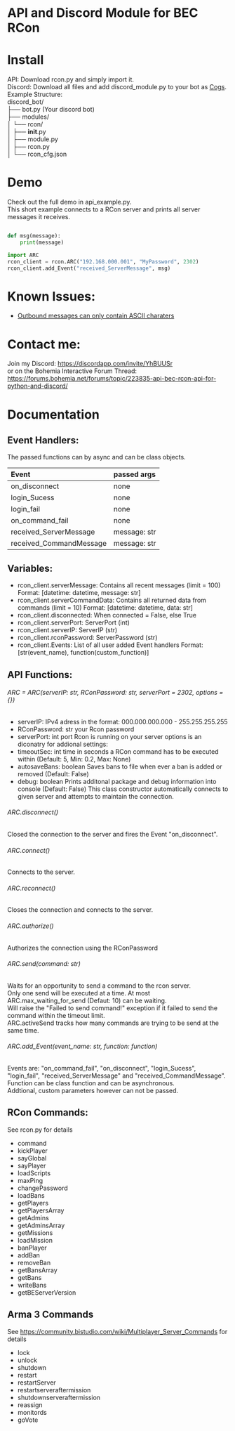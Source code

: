 # API and Discord Module for BEC RCon

# Install

API: Download rcon.py and simply import it.  
Discord: Download all files and add discord_module.py to your bot as [Cogs](https://discordpy.readthedocs.io/en/latest/ext/commands/cogs.html).  
Example Structure:  
 discord_bot/  
 ├── bot.py (Your discord bot)    
 ├── modules/  
 │     └── rcon/  
 │          ├── __init__.py  
 │          ├── module.py  
 │          ├── rcon.py  
 │          └── rcon_cfg.json  

# Demo
Check out the full demo in api_example.py.  
This short example connects to a RCon server and prints all server messages it receives.
```python

def msg(message):
    print(message)

import ARC
rcon_client = rcon.ARC("192.168.000.001", "MyPassword", 2302)
rcon_client.add_Event("received_ServerMessage", msg)

```
# Known Issues:
* [Outbound messages can only contain ASCII charaters](https://github.com/Yoshi-E/Python-BEC-RCon/issues/1)

# Contact me:
Join my Discord: https://discordapp.com/invite/YhBUUSr  
or on the Bohemia Interactive Forum Thread: https://forums.bohemia.net/forums/topic/223835-api-bec-rcon-api-for-python-and-discord/

# Documentation
## Event Handlers:
The passed functions can by async and can be class objects.

| Event                   | passed args   |
|:----------------------- |:--------------|
| on_disconnect           | none          |
| login_Sucess            | none          |
| login_fail              | none          |
| on_command_fail         | none          |
| received_ServerMessage  | message: str  |
| received_CommandMessage | message: str  |

## Variables:
* rcon_client.serverMessage: Contains all recent messages (limit = 100) Format: [datetime: datetime, message: str]
* rcon_client.serverCommandData: Contains all returned data from commands (limit = 10) Format: [datetime: datetime, data: str]
* rcon_client.disconnected: When connected = False, else True
* rcon_client.serverPort: ServerPort (int)
* rcon_client.serverIP: ServerIP (str)
* rcon_client.rconPassword: ServerPassword (str)
* rcon_client.Events: List of all user added Event handlers Format: [str(event_name), function(custom_function)]

## API Functions:

###### ARC = ARC(serverIP: str, RConPassword: str, serverPort = 2302, options = {})
* serverIP: 			IPv4 adress in the format: 000.000.000.000 - 255.255.255.255
* RConPassword: str 	your Rcon password
* serverPort: int 		port Rcon is running on your server
options is an diconatry for addional settings: 
* timeoutSec: int		time in seconds a RCon command has to be executed within (Default: 5, Min: 0.2, Max: None)
* autosaveBans: boolean	Saves bans to file when ever a ban is added or removed (Default: False)
* debug: boolean		Prints additonal package and debug information into console (Default: False)
This class constructor automatically connects to given server and attempts to maintain the connection.
###### ARC.disconnect()
Closed the connection to the server and fires the Event "on_disconnect".
###### ARC.connect()
Connects to the server.
###### ARC.reconnect()
Closes the connection and connects to the server.
###### ARC.authorize()
Authorizes the connection using the RConPassword
###### ARC.send(command: str) <async>
Waits for an opportunity to send a command to the rcon server.  
Only one send will be executed at a time. At most ARC.max_waiting_for_send (Defaut: 10) can be waiting.  
Will raise the "Failed to send command!" exception if it failed to send the command within the timeout limit.  
ARC.activeSend tracks how many commands are trying to be send at the same time.  
###### ARC.add_Event(event_name: str, function: function)
Events are: "on_command_fail", "on_disconnect", "login_Sucess", "login_fail", "received_ServerMessage" and "received_CommandMessage".  
Function can be class function and can be asynchronous.  
Addtional, custom parameters however can not be passed.  

## RCon Commands:
See rcon.py for details
* command
* kickPlayer
* sayGlobal
* sayPlayer
* loadScripts
* maxPing
* changePassword
* loadBans
* getPlayers
* getPlayersArray
* getAdmins
* getAdminsArray
* getMissions
* loadMission
* banPlayer
* addBan
* removeBan
* getBansArray
* getBans
* writeBans
* getBEServerVersion

## Arma 3 Commands
See https://community.bistudio.com/wiki/Multiplayer_Server_Commands for details
* lock
* unlock
* shutdown
* restart
* restartServer
* restartserveraftermission
* shutdownserveraftermission
* reassign
* monitords
* goVote

